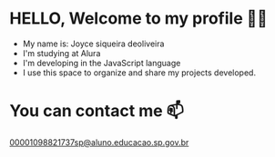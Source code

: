# HELLO, Welcome to my profile 💙💙

- My name is: Joyce siqueira deoliveira 
- I'm studying at Alura
- I'm developing in the JavaScript language
- I use this space to organize and share my projects developed.

# You can contact me 📫
00001098821737sp@aluno.educacao.sp.gov.br
